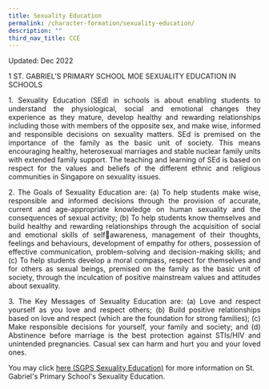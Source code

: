 ```yaml
---
title: Sexuality Education
permalink: /character-formation/sexuality-education/
description: ""
third_nav_title: CCE
---
```

Updated: Dec 2022 

1 ST. GABRIEL’S PRIMARY SCHOOL MOE SEXUALITY EDUCATION IN SCHOOLS 
<p align="justify">
1. Sexuality Education (SEd) in schools is about enabling students to understand the physiological, social and emotional changes they experience as they mature, develop healthy and rewarding relationships including those with members of the opposite sex, and make wise, informed and responsible decisions on sexuality matters. SEd is premised on the importance of the family as the basic unit of society. This means encouraging healthy, heterosexual marriages and stable nuclear family units with extended family support. The teaching and learning of SEd is based on respect for the values and beliefs of the different ethnic and religious communities in Singapore on sexuality issues. 
<p align="justify">
2. The Goals of Sexuality Education are: 
(a) To help students make wise, responsible and informed decisions through the provision of accurate, current and age-appropriate knowledge on human sexuality and the consequences of sexual activity; 
(b) To help students know themselves and build healthy and rewarding relationships through the acquisition of social and emotional skills of selfawareness, management of their thoughts, feelings and behaviours, development of empathy for others, possession of effective communication, problem-solving and decision-making skills; and 
(c) To help students develop a moral compass, respect for themselves and for others as sexual beings, premised on the family as the basic unit of society, through the inculcation of positive mainstream values and attitudes about sexuality. 
<p align="justify">
3. The Key Messages of Sexuality Education are: (a) Love and respect yourself as you love and respect others; (b) Build positive relationships based on love and respect (which are the foundation for strong families); (c) Make responsible decisions for yourself, your family and society; and (d) Abstinence before marriage is the best protection against STIs/HIV and unintended pregnancies. Casual sex can harm and hurt you and your loved ones. 
<p align="justify">
	
You may click [here (SGPS Sexuality Education)](https://www-stgabrielspri-moe-edu-sg-admin.cwp.sg/qql/slot/u173/For%20Parent/2023/Website%20Info%20for%20SEd.pdf) for more information on St. Gabriel's Primary School's Sexuality Education.